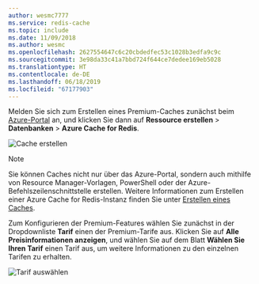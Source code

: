 ```yaml
---
author: wesmc7777
ms.service: redis-cache
ms.topic: include
ms.date: 11/09/2018
ms.author: wesmc
ms.openlocfilehash: 2627554647c6c20cbdedfec53c1028b3edfa9c9c
ms.sourcegitcommit: 3e98da33c41a7bbd724f644ce7dedee169eb5028
ms.translationtype: HT
ms.contentlocale: de-DE
ms.lasthandoff: 06/18/2019
ms.locfileid: "67177903"
---
```

Melden Sie sich zum Erstellen eines Premium-Caches zunächst beim [Azure-Portal](https://portal.azure.com) an, und klicken Sie dann auf **Ressource erstellen** > **Datenbanken** > **Azure Cache for Redis**.

![Cache erstellen](media/redis-cache-premium-create/redis-cache-new-cache-menu.png)

> [!NOTE]
> Sie können Caches nicht nur über das Azure-Portal, sondern auch mithilfe von Resource Manager-Vorlagen, PowerShell oder der Azure-Befehlszeilenschnittstelle erstellen. Weitere Informationen zum Erstellen einer Azure Cache for Redis-Instanz finden Sie unter [Erstellen eines Caches](../articles/azure-cache-for-redis/cache-dotnet-how-to-use-azure-redis-cache.md#create-a-cache).
> 
> 

Zum Konfigurieren der Premium-Features wählen Sie zunächst in der Dropdownliste **Tarif** einen der Premium-Tarife aus. Klicken Sie auf **Alle Preisinformationen anzeigen**, und wählen Sie auf dem Blatt **Wählen Sie Ihren Tarif** einen Tarif aus, um weitere Informationen zu den einzelnen Tarifen zu erhalten.

![Tarif auswählen](media/redis-cache-premium-create/redis-cache-premium-pricing-tier.png)

